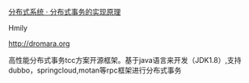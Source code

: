[分布式系统 · 分布式事务的实现原理](https://mp.weixin.qq.com/s/qbxk1YTHgEFX0H710qe46Q)

Hmily

http://dromara.org

高性能分布式事务tcc方案开源框架。基于java语言来开发（JDK1.8）,支持dubbo，springcloud,motan等rpc框架进行分布式事务